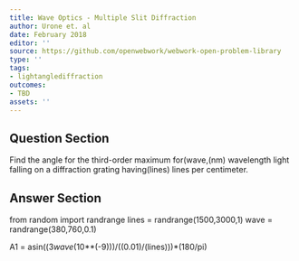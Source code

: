 ```yaml
---
title: Wave Optics - Multiple Slit Diffraction
author: Urone et. al
date: February 2018
editor: ''
source: https://github.com/openwebwork/webwork-open-problem-library
type: ''
tags:
- lightanglediffraction
outcomes:
- TBD
assets: ''
---
```


## Question Section 

Find the angle for the third-order maximum for(wave,(nm) wavelength light falling on a diffraction grating having(lines) lines per centimeter.


## Answer Section

from random import randrange
lines = randrange(1500,3000,1)
wave = randrange(380,760,0.1)

A1 = asin((3*wave*(10**(-9)))/((0.01)/(lines)))*(180/pi)